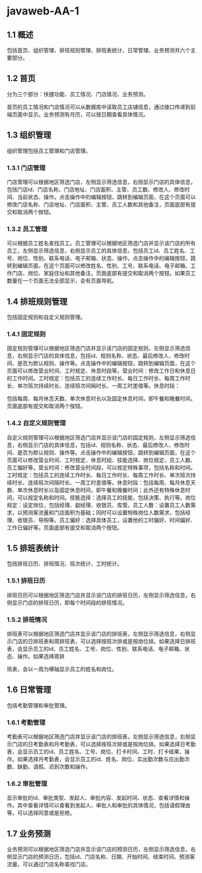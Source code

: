 # javaweb-AA-1

## 1.1 概述
包括首页、组织管理、排班规则管理、排班表统计、日常管理、业务预测共六个主要部分。

## 1.2 首页
分为三个部分：快捷功能、员工情况、门店情况、业务预测。

首页的员工情况和门店情况可以从数据库中读取员工店铺信息，通过接口传递到前端页面中显示。业务预测有月历，可以按日期查看具体情况。

## 1.3 组织管理
组织管理包括员工管理和门店管理。

### 1.3.1 门店管理
门店管理可以根据地区筛选门店，左侧显示筛选信息，右侧显示门店的具体信息，包括门店id、门店名称、门店地址、门店面积、主管、员工数、修改人、修改时间、当前状态、操作。点击操作中的编辑按钮，跳转到编辑页面，在这个页面可以修改门店名称、门店地址、门店面积、主管、员工人数和其他备注，页面底部有提交和取消两个按钮。

### 1.3.2 员工管理
可以根据员工姓名查找员工。员工管理可以根据地区筛选门店并显示该门店的所有员工，左侧显示筛选信息，右侧显示员工的具体信息，包括员工id、员工姓名、工号、岗位、性别、联系电话、电子邮箱、状态、操作。点击操作中的编辑按钮，跳转到编辑页面，在这个页面可以修改姓名、性别、工号、联系电话、电子邮箱、工作门店、岗位、家庭住址和其他备注，页面底部有提交和取消两个按钮。如果员工数量在一个页面无法全部显示，会有页面导航。

## 1.4 排班规则管理
包括固定规则和自定义规则管理。

### 1.4.1 固定规则
固定规则管理可以根据地区筛选门店并显示该门店的固定规则，左侧显示筛选信息，右侧显示门店的具体信息，包括id、规则名称、状态、最后修改人、修改时间、是否为默认规则、操作等。点击操作中的编辑按钮，跳转到编辑页面，在这个页面可以修改营业时间、工时规定、休息时段等。营业时间：修改工作日和休息日的工作时间。工时规定：包括员工的连续工作时长、每日工作时长、每周工作时长、单次班次持续时长、连续班次间隔时长、一周工时差值等。休息时段：

包括每周、每月休息天数、单次休息时长以及固定休息时间，即午餐和晚餐时间。页面底部有提交和取消两个按钮。

### 1.4.2 自定义规则管理
自定义规则管理可以根据地区筛选门店并显示该门店的固定规则，左侧显示筛选信息，右侧显示门店的具体信息，包括id、规则名称、状态、最后修改人、修改时间、是否为默认规则、操作等。点击操作中的编辑按钮，跳转到编辑页面，在这个页面可以修改营业时间、工时规定、休息时段、技能选择、岗位规定、员工人数、员工偏好等。营业时间：修改营业时间段，可以规定特殊事项，包括名称和时间。工时规定：包括员工的连续工作时长、每日工作时长、每周工作时长、单次班次持续时长、连续班次间隔时长、一周工时差值等。休息时段：包括每周、每月休息天数、单次休息时长以及固定休息时间，即午餐和晚餐时间；此外还有特殊休息时间，可以规定名称和时间。技能选择：选择员工的技能，包括决策、执行等。岗位规定：设定岗位，包括经理、副经理、收银员、库管。员工人数：设置员工人数需求，以预测客流量和门店面积为基础；同时可以设置特殊岗位人数需求，包括经理、收银员、导购等。员工偏好：选择具体员工，设置他的工时偏好、时间偏好、工作日偏好等。页面底部有提交和取消两个按钮。

## 1.5 排班表统计
包括排班日历、排班情况、班次统计、工时统计。

### 1.5.1 排班日历
排班日历可以根据地区筛选门店并显示该门店的排班日历，左侧显示筛选信息，右侧显示门店的排班日历，即每个时间段的排班情况。

### 1.5.2 排班情况
排班表可以根据地区筛选门店并显示该门店的排班表，左侧显示筛选信息，右侧显示门店的日排班表和周排班表，可以选择按班次排或是按岗位排。如果选择日排班表，会显示员工的id、员工姓名、工号、岗位、性别、联系电话、电子邮箱、状态、操作。如果选择周排

班表，会以一周为横轴显示员工的姓名和岗位。

## 1.6 日常管理
包括考勤管理和审批管理。

### 1.6.1 考勤管理
考勤表可以根据地区筛选门店并显示该门店的排班表，左侧显示筛选信息，右侧显示门店的日考勤表和月考勤表，可以选择按班次排或是按岗位排。如果选择日考勤表，会显示员工的id、员工姓名、工号、岗位、打卡时间、工时、打卡结果、操作。如果选择月考勤表，会显示员工的id、姓名、岗位、实出勤次数与应出勤次数、缺勤、请假、迟到次数和操作。

### 1.6.2 审批管理
显示审批的id、审批类型、发起人、审批内容、发起时间、状态、查看详情和操作。其中查看详情可以查看到发起人、审批人和审批的具体情况，包括请假理由等。可以选择同意或是拒绝。

## 1.7 业务预测
业务预测可以根据地区筛选门店并显示该门店的预测日历，左侧显示筛选信息，右侧显示门店的预测日历，包括id、门店名称、日期、开始时间、结束时间、预测客流量。可以通过门店名称查找门店。
